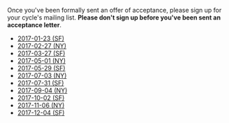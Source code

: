 Once you've been formally sent an offer of acceptance, please sign up
for your cycle's mailing list. **Please don't sign up before you've
been sent an acceptance letter**.

* [2017-01-23 (SF)][2017-01-23-sf]
* [2017-02-27 (NY)][2017-02-27-ny]
* [2017-03-27 (SF)][2017-03-27-sf]
* [2017-05-01 (NY)][2017-05-01-ny]
* [2017-05-29 (SF)][2017-05-29-sf]
* [2017-07-03 (NY)][2017-07-03-ny]
* [2017-07-31 (SF)][2017-07-31-sf]
* [2017-09-04 (NY)][2017-09-04-ny]
* [2017-10-02 (SF)][2017-10-02-sf] 
* [2017-11-06 (NY)][2017-11-06-ny]
* [2017-12-04 (SF)][2017-12-04-sf] 

[2017-01-23-sf]: https://groups.google.com/a/appacademy.io/forum/#!forum/2017-01-23-sf
[2017-02-27-ny]: https://groups.google.com/a/appacademy.io/forum/#!forum/2017-02-27-ny
[2017-03-27-sf]: https://groups.google.com/a/appacademy.io/forum/#!forum/2017-03-27-sf
[2017-05-01-ny]: https://groups.google.com/a/appacademy.io/forum/#!forum/2017-05-01-ny
[2017-05-29-sf]: https://groups.google.com/a/appacademy.io/forum/#!forum/2017-05-29-sf
[2017-07-03-ny]: https://groups.google.com/a/appacademy.io/forum/#!forum/2017-07-03-ny
[2017-07-31-sf]: https://groups.google.com/a/appacademy.io/forum/#!forum/2017-07-31-sf
[2017-09-04-ny]: https://groups.google.com/a/appacademy.io/forum/#!forum/2017-09-04-ny
[2017-10-02-sf]: https://groups.google.com/a/appacademy.io/forum/#!forum/2017-10-02-sf
[2017-11-06-ny]: https://groups.google.com/a/appacademy.io/forum/#!forum/2017-11-06-ny
[2017-12-04-sf]: https://groups.google.com/a/appacademy.io/forum/#!forum/2017-12-04-sf
